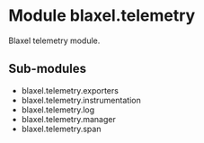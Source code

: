 Module blaxel.telemetry
=======================
Blaxel telemetry module.

Sub-modules
-----------
* blaxel.telemetry.exporters
* blaxel.telemetry.instrumentation
* blaxel.telemetry.log
* blaxel.telemetry.manager
* blaxel.telemetry.span